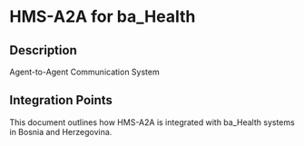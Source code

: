 # HMS-A2A for ba_Health

## Description

Agent-to-Agent Communication System

## Integration Points

This document outlines how HMS-A2A is integrated with ba_Health systems in Bosnia and Herzegovina.
